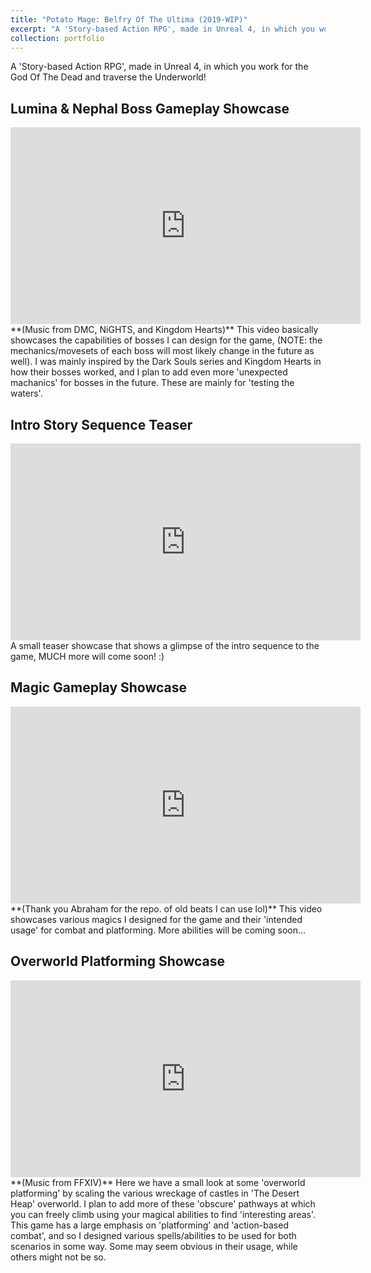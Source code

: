 ```yaml
---
title: "Potato Mage: Belfry Of The Ultima (2019-WIP)"
excerpt: "A 'Story-based Action RPG', made in Unreal 4, in which you work for the God Of The Dead and traverse the Underworld!<br/><img src='/images/PotatoBelfry/pot_img_000.png'>"
collection: portfolio
---
```

A 'Story-based Action RPG', made in Unreal 4, in which you work for the God Of The Dead and traverse the Underworld!

Lumina & Nephal Boss Gameplay Showcase
------
<iframe width="560" height="315" src="https://www.youtube.com/embed/Yx-aTCjCRQU" title="YouTube video player" frameborder="0" allow="accelerometer; autoplay; clipboard-write; encrypted-media; gyroscope; picture-in-picture" allowfullscreen></iframe>
**(Music from DMC, NiGHTS, and Kingdom Hearts)**
This video basically showcases the capabilities of bosses I can design for the game, (NOTE: the mechanics/movesets of each boss will most likely change in the future as well). I was mainly inspired by
the Dark Souls series and Kingdom Hearts in how their bosses worked, and I plan to add even more 'unexpected machanics' for bosses in the future. These are mainly for 'testing the waters'.

Intro Story Sequence Teaser
------
<iframe width="560" height="315" src="https://www.youtube.com/embed/1aRGmWDiIjk" title="YouTube video player" frameborder="0" allow="accelerometer; autoplay; clipboard-write; encrypted-media; gyroscope; picture-in-picture" allowfullscreen></iframe>
A small teaser showcase that shows a glimpse of the intro sequence to the game, MUCH more will come soon! :)

Magic Gameplay Showcase
------
<iframe width="560" height="315" src="https://www.youtube.com/embed/Mn4f1QXlnxk" title="YouTube video player" frameborder="0" allow="accelerometer; autoplay; clipboard-write; encrypted-media; gyroscope; picture-in-picture" allowfullscreen></iframe>
**(Thank you Abraham for the repo. of old beats I can use lol)**
This video showcases various magics I designed for the game and their 'intended usage' for combat and platforming. More abilities will be coming soon...

Overworld Platforming Showcase
------
<iframe width="560" height="315" src="https://www.youtube.com/embed/LQTuboIAjiY" title="YouTube video player" frameborder="0" allow="accelerometer; autoplay; clipboard-write; encrypted-media; gyroscope; picture-in-picture" allowfullscreen></iframe>
**(Music from FFXIV)**
Here we have a small look at some 'overworld platforming' by scaling the various wreckage of castles in 'The Desert Heap' overworld. I plan to add more of these 'obscure' pathways at which you can freely
climb using your magical abilities to find 'interesting areas'. This game has a large emphasis on 'platforming' and 'action-based combat', and so I designed various spells/abilities to be used for both 
scenarios in some way. Some may seem obvious in their usage, while others might not be so.